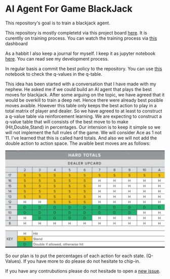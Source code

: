 # AI Agent For Game BlackJack
This repository's goal is to train a blackjack agent. 

This repository is mostly completetd via this project board [here](https://github.com/hakanonal/blackjack/projects/1). It is curentlly on training process. You can watch the training process via [this](https://app.wandb.ai/hakanonal/blackjack) dashboard

As a habbit I also keep a journal for myself. I keep it as jupyter notebook [here](experiment.ipynb). You can read see my development process.

In regular basis a commit the best policy to the repository. You can use [this]() notebook to check the q-values in the q-table.

This idea has been started with a conversation that I have made with my nephew. He asked me if we could build an AI agent that plays the best moves for blackjack. After some arguing on the topic, we have agreed that it would be overkill to train a deep net. Hence there were already best posible moves avaible. However this table only keeps the best action to play in a total matrix of player and dealer. So we have agreed to at least to construct a q-value table via reinforcement learning. We are expecting to construct a q-value table that will consists of the best move to to make (Hit,Double,Stand) in percentages. Our intension is to keep it simple so we will not implement the full rrules of the game. We will consider Ace as 1 not 11. I've learned that this is called hard totals. And also we will not add the double action to action space. The avaible best moves are as follows:

![Best Action Table](best_moves_in_hard_totals.jpeg)

So our plan is to put the percentages of each action for each state. (Q-Values). If you have more to do please do not hesitate to chip-in.

If you have any contrubutions please do not hesitade to open a [new issue](https://github.com/hakanonal/blackjack/issues/new).
